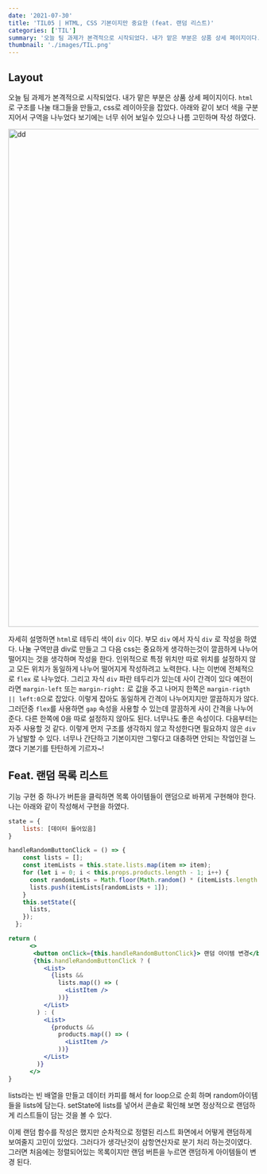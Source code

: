 ```yaml
---
date: '2021-07-30'
title: 'TIL05 | HTML, CSS 기본이지만 중요한 (feat. 랜덤 리스트)'
categories: ['TIL']
summary: '오늘 팀 과제가 본격적으로 시작되었다. 내가 맡은 부분은 상품 상세 페이지이다.  html 로 구조를 나눌 태그들을 만들고, css로 레이아웃을 잡았다. 아래와 같이 보더 색을 구분지어서 구역을 나누었다 보기에는 너무 쉬어 보일수 있으나 나름 고민하며 작성 하였다.  '
thumbnail: './images/TIL.png'
---
```


## Layout

오늘 팀 과제가 본격적으로 시작되었다. 내가 맡은 부분은 상품 상세 페이지이다. `html` 로 구조를 나눌 태그들을 만들고, css로 레이아웃을 잡았다. 아래와 같이 보더 색을 구분지어서 구역을 나누었다 보기에는 너무 쉬어 보일수 있으나 나름 고민하며 작성 하였다.

<img width="1003" alt="dd" src="https://user-images.githubusercontent.com/60437099/127680344-a8a945a3-d018-44b6-87ee-56cd28c306a9.png">

자세히 설명하면 `html`로 테두리 색이 `div` 이다. 부모 `div` 에서 자식 `div` 로 작성을 하였다. 나눌 구역만큼 div로 만들고 그 다음 css는 중요하게 생각하는것이 깔끔하게 나누어 떨어지는 것을 생각하며 작성을 한다. 인위적으로 특정 위치만 따로 위치를 설정하지 않고 모든 위치가 동일하게 나누어 떨어지게 작성하려고 노력한다. 나는 이번에 전체적으로 `flex` 로 나누었다. 그리고 자식 `div` 파란 테두리가 있는데 사이 간격이 있다 예전이라면 `margin-left` 또는 `margin-right:` 로 값을 주고 나머지 한쪽은 `margin-rigth || left:0`으로 잡았다. 이렇게 잡아도 동일하게 간격이 나누어지지만 깔끔하지가 않다. 그러던중 `flex`를 사용하면 `gap` 속성을 사용할 수 있는데 깔끔하게 사이 간격을 나누어준다. 다른 한쪽에 0을 따로 설정하지 않아도 된다. 너무나도 좋은 속성이다. 다음부터는 자주 사용할 것 같다. 이렇게 먼저 구조를 생각하지 않고 작성한다면 필요하지 않은 `div` 가 남발할 수 있다. 너무나 간단하고 기본이지만 그렇다고 대충하면 안되는 작업인걸 느꼈다 기본기를 탄탄하게 기르자~!

## Feat. 랜덤 목록 리스트

기능 구현 중 하나가 버튼을 클릭하면 목록 아이템들이 랜덤으로 바뀌게 구현해야 한다. 나는 아래와 같이 작성해서 구현을 하였다.

```jsx
state = {
	lists: [데이터 들어있음]
}

handleRandomButtonClick = () => {
    const lists = [];
    const itemLists = this.state.lists.map(item => item);
    for (let i = 0; i < this.props.products.length - 1; i++) {
      const randomLists = Math.floor(Math.random() * (itemLists.length - 1));
      lists.push(itemLists[randomLists + 1]);
    }
    this.setState({
      lists,
    });
  };

return (
      <>
       <button onClick={this.handleRandomButtonClick}> 랜덤 아이템 변경</button>
       {this.handleRandomButtonClick ? (
          <List>
            {lists &&
              lists.map(() => (
                <ListItem />
              ))}
          </List>
        ) : (
          <List>
            {products &&
              products.map(() => (
                <ListItem />
              ))}
          </List>
        )}
      </>
}
```

lists라는 빈 배열을 만들고 데이터 카피를 해서 for loop으로 순회 하며 random아이템들을 lists에 담는다.
setState에 lists를 넣어서 콘솔로 확인해 보면 정상적으로 랜덤하게 리스트들이 담는 것을 볼 수 있다.

이제 랜덤 함수를 작성은 했지만 순차적으로 정렬된 리스트 화면에서 어떻게 랜덤하게 보여줄지 고민이 있었다.
그러다가 생각난것이 삼항연산자로 분기 처리 하는것이였다. 그러면 처음에는 정렬되어있는 목록이지만 랜덤 버튼을 누르면 랜덤하게 아이템들이 변경 된다.
